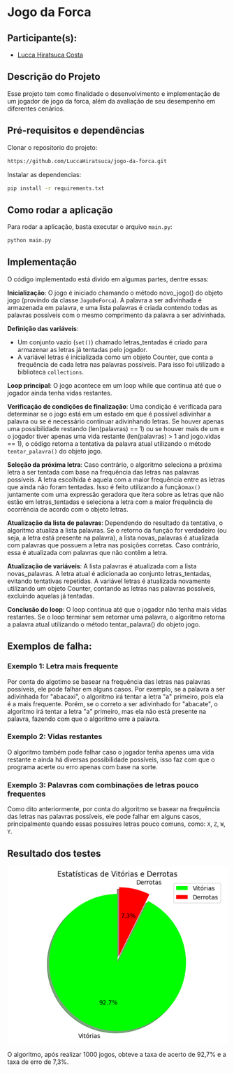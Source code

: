 # Jogo da Forca

## Participante(s):
* [Lucca Hiratsuca Costa](https://github.com/LuccaHiratsuca)

## Descrição do Projeto

Esse projeto tem como finalidade o desenvolvimento e implementação de um jogador de jogo da forca, além da avaliação de seu desempenho em diferentes cenários.

## Pré-requisitos e dependências

Clonar o repositorio do projeto:

```bash
https://github.com/LuccaHiratsuca/jogo-da-forca.git
```

Instalar as dependencias:

```bash
pip install -r requirements.txt
```

## Como rodar a aplicação

Para rodar a aplicação, basta executar o arquivo `main.py`:

```bash
python main.py
```

## Implementação

O código implementado está divido em algumas partes, dentre essas:

**Inicialização**: O jogo é iniciado chamando o método novo_jogo() do objeto jogo (provindo da classe ``JogoDeForca``). A palavra a ser adivinhada é armazenada em palavra, e uma lista palavras é criada contendo todas as palavras possíveis com o mesmo comprimento da palavra a ser adivinhada.

**Definição das variáveis**: 
- Um conjunto vazio (``set()``) chamado letras_tentadas é criado para armazenar as letras já tentadas pelo jogador. 
- A variável letras é inicializada como um objeto Counter, que conta a frequência de cada letra nas palavras possíveis. Para isso foi utilizado a biblioteca ``collections``.

**Loop principal**: O jogo acontece em um loop while que continua até que o jogador ainda tenha vidas restantes.

**Verificação de condições de finalização**: Uma condição é verificada para determinar se o jogo está em um estado em que é possível adivinhar a palavra ou se é necessário continuar adivinhando letras. Se houver apenas uma possibilidade restando (len(palavras) == 1) ou se houver mais de um e o jogador tiver apenas uma vida restante (len(palavras) > 1 and jogo.vidas == 1), o código retorna a tentativa da palavra atual utilizando o método ``tentar_palavra()`` do objeto jogo.

**Seleção da próxima letra**: Caso contrário, o algoritmo seleciona a próxima letra a ser tentada com base na frequência das letras nas palavras possíveis. A letra escolhida é aquela com a maior frequência entre as letras que ainda não foram tentadas. Isso é feito utilizando a função``max()`` juntamente com uma expressão geradora que itera sobre as letras que não estão em letras_tentadas e seleciona a letra com a maior frequência de ocorrência de acordo com o objeto letras.


**Atualização da lista de palavras**: Dependendo do resultado da tentativa, o algoritmo atualiza a lista palavras. Se o retorno da função for verdadeiro (ou seja, a letra está presente na palavra), a lista novas_palavras é atualizada com palavras que possuem a letra nas posições corretas. Caso contrário, essa é atualizada com palavras que não contêm a letra.

**Atualização de variáveis**: A lista palavras é atualizada com a lista novas_palavras. A letra atual é adicionada ao conjunto letras_tentadas, evitando tentativas repetidas. A variável letras é atualizada novamente utilizando um objeto Counter, contando as letras nas palavras possíveis, excluindo aquelas já tentadas.

**Conclusão do loop**: O loop continua até que o jogador não tenha mais vidas restantes. Se o loop terminar sem retornar uma
palavra, o algoritmo retorna a palavra atual utilizando o método tentar_palavra() do objeto jogo.

## Exemplos de falha:

### Exemplo 1: Letra mais frequente
Por conta do algotimo se basear na frequência das letras nas palavras possíveis, ele pode falhar em alguns casos. Por exemplo, se a palavra a ser adivinhada for "abacaxi", o algoritmo irá tentar a letra "a" primeiro, pois ela é a mais frequente. Porém, se o correto a ser adivinhado for "abacate", o algoritmo irá tentar a letra "a" primeiro, mas ela não está presente na palavra, fazendo com que o algoritmo erre a palavra.

### Exemplo 2: Vidas restantes
O algoritmo também pode falhar caso o jogador tenha apenas uma vida restante e ainda há diversas possibilidade possíveis, isso faz com que o programa acerte ou erro apenas com base na sorte.

### Exemplo 3: Palavras com combinações de letras pouco frequentes
Como dito anteriormente, por conta do algoritmo se basear na frequência das letras nas palavras possíveis, ele pode falhar em alguns casos, principalmente quando essas possuíres letras pouco comuns, como: ``X``, ``Z``, ``W``, ``Y``.

## Resultado dos testes

![Resultado dos testes](assets/output.png)

O algoritmo, após realizar 1000 jogos, obteve a taxa de acerto de 92,7% e a taxa de erro de 7,3%.



